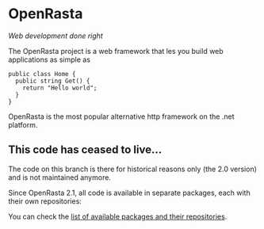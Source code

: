 # OpenRasta
*Web development done right*

The OpenRasta project is a web framework that les you build web applications as simple as

    public class Home {
      public string Get() {
        return "Hello world";
      }
    }
    
OpenRasta is the most popular alternative http framework on the .net platform.

## This code has ceased to live...
The code on this branch is there for historical reasons only (the 2.0 version) and is not maintained anymore.

Since OpenRasta 2.1, all code is available in separate packages, each with their own repositories:

You can check the [list of available packages and their repositories](https://github.com/openrasta/openrasta-stable/wiki/Packages).